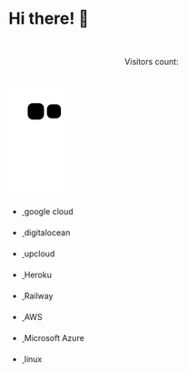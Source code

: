 # Hi there! 👋

![alvaro](https://user-images.githubusercontent.com/61075383/212468737-5b32f5e3-bb2d-421e-8854-48f6a124f3dd.jpg)

<p align="center"> 
  Visitors count:<br>
  <meta http-equiv="refresh" content="0.6">
  <img src="https://profile-counter.glitch.me/alvarosiles11/count.svg" />
</p>

![Image text](https://raw.githubusercontent.com/alvarosiles11/alvarosiles11/output/github-contribution-grid-snake.svg)
![](https://komarev.com/ghpvc/?username=alvarosiles11&label=PROFILE+VIEWS)

- <a href="https://brave.com/es/"><img height="20" src="https://lirp.cdn-website.com/aa0ef369/dms3rep/multi/opt/google-cloud-icon-400w.png" /> </a> google cloud
- <a href="https://brave.com/es/"><img height="20" src="https://cdn.iconscout.com/icon/free/png-256/digitalocean-2752211-2285028.png" /> </a> digitalocean
- <a href="https://brave.com/es/"><img height="20" src="https://d1ikh4ar37569m.cloudfront.net/p1ilnhm3dmlggyzcxbgmxujjp228" /> </a> upcloud
- <a href="https://brave.com/es/"><img height="20" src="https://static-00.iconduck.com/assets.00/heroku-original-wordmark-icon-256x253-sll1g2ca.png" /> </a> Heroku
- <a href="https://brave.com/es/"><img height="20" src="https://railway.app/brand/logo-dark.png" /> </a> Railway
- <a href="https://brave.com/es/"><img height="20" src="https://cdn2.iconfinder.com/data/icons/amazon-aws-stencils/100/Non-Service_Specific_copy__AWS_Cloud-512.png" /> </a> AWS
- <a href="https://brave.com/es/"><img height="20" src="https://upload.wikimedia.org/wikipedia/commons/thumb/f/fa/Microsoft_Azure.svg/1200px-Microsoft_Azure.svg.png" /> </a> Microsoft Azure

- <a href="https://brave.com/es/"><img height="20" src="https://assets.ubuntu.com/v1/29985a98-ubuntu-logo32.png" /> </a> linux

![Image text](https://assets.ubuntu.com/v1/8dd99b80-ubuntu-logo14.png)
